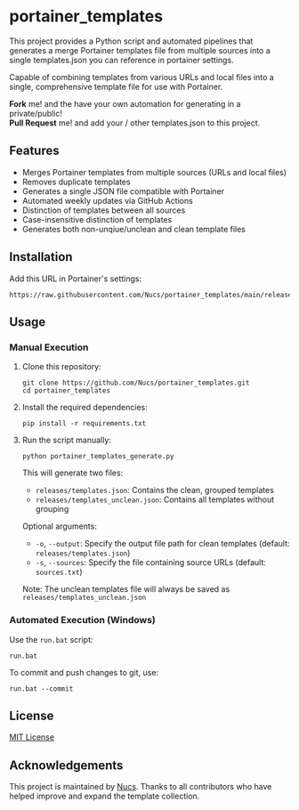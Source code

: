 # portainer_templates

This project provides a Python script and automated pipelines that generates a merge Portainer templates file from multiple sources into a single templates.json you can reference in portainer settings.

Capable of combining templates from various URLs and local files into a single, comprehensive template file for use with Portainer.

**Fork** me! and the have your own automation for generating in a private/public!<br/>
**Pull Request** me! and add your / other templates.json to this project.

## Features

- Merges Portainer templates from multiple sources (URLs and local files)
- Removes duplicate templates
- Generates a single JSON file compatible with Portainer
- Automated weekly updates via GitHub Actions
- Distinction of templates between all sources
- Case-insensitive distinction of templates
- Generates both non-unqiue/unclean and clean template files
## Installation

Add this URL in Portainer's settings:

```
https://raw.githubusercontent.com/Nucs/portainer_templates/main/releases/templates.json
```

## Usage

### Manual Execution


1. Clone this repository:
   ```
   git clone https://github.com/Nucs/portainer_templates.git
   cd portainer_templates
   ```

2. Install the required dependencies:
   ```
   pip install -r requirements.txt
   ```

3. Run the script manually:

   ```
   python portainer_templates_generate.py
   ```

   This will generate two files:
   - `releases/templates.json`: Contains the clean, grouped templates
   - `releases/templates_unclean.json`: Contains all templates without grouping

   Optional arguments:
   - `-o`, `--output`: Specify the output file path for clean templates (default: `releases/templates.json`)
   - `-s`, `--sources`: Specify the file containing source URLs (default: `sources.txt`)

   Note: The unclean templates file will always be saved as `releases/templates_unclean.json`

### Automated Execution (Windows)

   Use the `run.bat` script:
   
   ```
   run.bat
   ```

   To commit and push changes to git, use:

   ```
   run.bat --commit
   ```

## License

[MIT License](LICENSE)

## Acknowledgements

This project is maintained by [Nucs](https://github.com/Nucs). Thanks to all contributors who have helped improve and expand the template collection.
